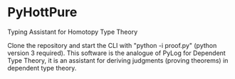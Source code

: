 # PyHottPure
Typing Assistant for Homotopy Type Theory


Clone the repository and start the CLI with "python -i proof.py" (python version 3 required).  This software is the analogue of PyLog for Dependent Type Theory, it is an assistant for deriving judgments (proving theorems) in dependent type theory.
